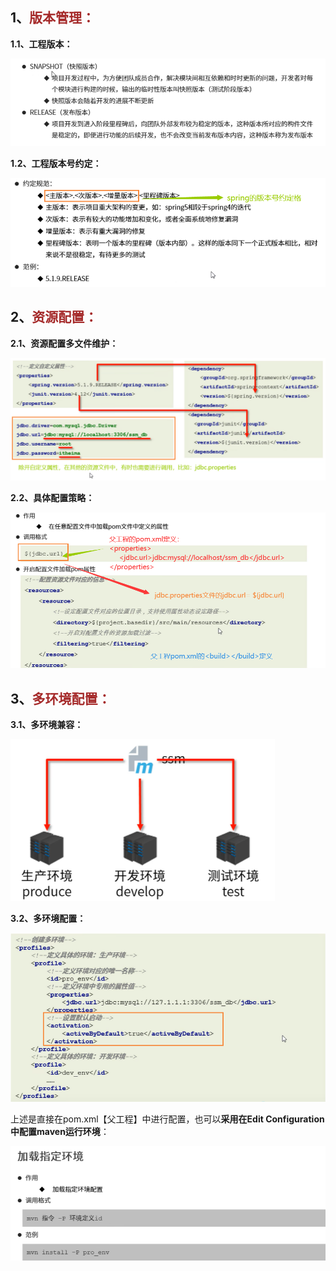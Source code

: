 ## 1、<span style="color:brown">版本管理：</span>

**1.1、工程版本：**

<img src="https://raw.githubusercontent.com/root-bine/image/main/Typora-image/v-management01.png" alt="image-20221023170339614" style="zoom: 80%;" />

**1.2、工程版本号约定：**

<img src="https://raw.githubusercontent.com/root-bine/image/main/Typora-image/v-management02.png" alt="image-20221023171017094" style="zoom: 80%;" />

## 2、<span style="color:brown">资源配置：</span>

**2.1、资源配置多文件维护：**

<img src="https://raw.githubusercontent.com/root-bine/image/main/Typora-image/r-management01.png" alt="image-20221023172602802" style="zoom: 67%;" />

**2.2、具体配置策略：**

<img src="https://raw.githubusercontent.com/root-bine/image/main/Typora-image/r-management02.png" alt="image-20221023173157057" style="zoom:67%;" />

## 3、<span style="color:brown">多环境配置：</span>

**3.1、多环境兼容：**

<img src="https://raw.githubusercontent.com/root-bine/image/main/Typora-image/e-management.png" alt="image-20221023203226347" style="zoom: 67%;" />

**3.2、多环境配置：**

<img src="https://raw.githubusercontent.com/root-bine/image/main/Typora-image/e-management3.png" alt="image-20221023204129392" style="zoom: 67%;" />

上述是直接在pom.xml【父工程】中进行配置，也可以**采用在Edit Configuration中配置maven运行环境**：

<img src="https://raw.githubusercontent.com/root-bine/image/main/Typora-image/e-management2.png" alt="image-20221023204320080" style="zoom:67%;" />

